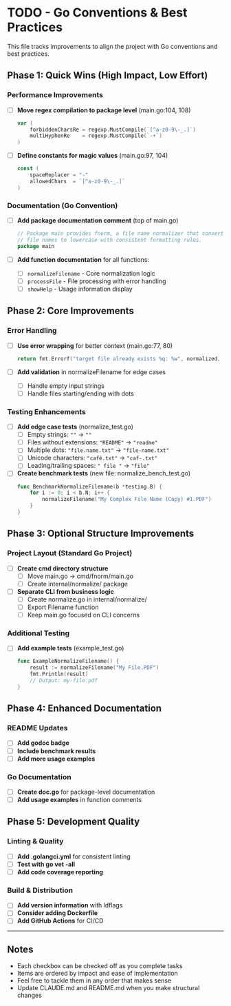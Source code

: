 # TODO - Go Conventions & Best Practices

This file tracks improvements to align the project with Go conventions and best practices.

## Phase 1: Quick Wins (High Impact, Low Effort)

### Performance Improvements
- [ ] **Move regex compilation to package level** (main.go:104, 108)
  ```go
  var (
      forbiddenCharsRe = regexp.MustCompile(`[^a-z0-9\-_.]`)
      multiHyphenRe    = regexp.MustCompile(`-+`)
  )
  ```

- [ ] **Define constants for magic values** (main.go:97, 104)
  ```go
  const (
      spaceReplacer = "-"
      allowedChars  = `[^a-z0-9\-_.]`
  )
  ```

### Documentation (Go Convention)
- [ ] **Add package documentation comment** (top of main.go)
  ```go
  // Package main provides fnorm, a file name normalizer that converts
  // file names to lowercase with consistent formatting rules.
  package main
  ```

- [ ] **Add function documentation** for all functions:
  - [ ] `normalizeFilename` - Core normalization logic
  - [ ] `processFile` - File processing with error handling
  - [ ] `showHelp` - Usage information display

## Phase 2: Core Improvements

### Error Handling
- [ ] **Use error wrapping** for better context (main.go:77, 80)
  ```go
  return fmt.Errorf("target file already exists %q: %w", normalized, os.ErrExist)
  ```

- [ ] **Add validation** in normalizeFilename for edge cases
  - [ ] Handle empty input strings
  - [ ] Handle files starting/ending with dots

### Testing Enhancements
- [ ] **Add edge case tests** (normalize_test.go)
  - [ ] Empty strings: `""` → `""`
  - [ ] Files without extensions: `"README"` → `"readme"`
  - [ ] Multiple dots: `"file.name.txt"` → `"file-name.txt"`
  - [ ] Unicode characters: `"café.txt"` → `"caf-.txt"`
  - [ ] Leading/trailing spaces: `" file "` → `"file"`

- [ ] **Create benchmark tests** (new file: normalize_bench_test.go)
  ```go
  func BenchmarkNormalizeFilename(b *testing.B) {
      for i := 0; i < b.N; i++ {
          normalizeFilename("My Complex File Name (Copy) #1.PDF")
      }
  }
  ```

## Phase 3: Optional Structure Improvements

### Project Layout (Standard Go Project)
- [ ] **Create cmd directory structure**
  - [ ] Move main.go → cmd/fnorm/main.go
  - [ ] Create internal/normalize/ package

- [ ] **Separate CLI from business logic**
  - [ ] Create normalize.go in internal/normalize/
  - [ ] Export Filename function
  - [ ] Keep main.go focused on CLI concerns

### Additional Testing
- [ ] **Add example tests** (example_test.go)
  ```go
  func ExampleNormalizeFilename() {
      result := normalizeFilename("My File.PDF")
      fmt.Println(result)
      // Output: my-file.pdf
  }
  ```

## Phase 4: Enhanced Documentation

### README Updates
- [ ] **Add godoc badge**
- [ ] **Include benchmark results**
- [ ] **Add more usage examples**

### Go Documentation
- [ ] **Create doc.go** for package-level documentation
- [ ] **Add usage examples** in function comments

## Phase 5: Development Quality

### Linting & Quality
- [ ] **Add .golangci.yml** for consistent linting
- [ ] **Test with go vet -all**
- [ ] **Add code coverage reporting**

### Build & Distribution
- [ ] **Add version information** with ldflags
- [ ] **Consider adding Dockerfile**
- [ ] **Add GitHub Actions** for CI/CD

---

## Notes
- Each checkbox can be checked off as you complete tasks
- Items are ordered by impact and ease of implementation
- Feel free to tackle them in any order that makes sense
- Update CLAUDE.md and README.md when you make structural changes